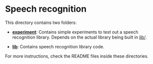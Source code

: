 # Speech recognition

This directory contains two folders:

- [**experiment**](experiment/): Contains simple experiments to test out a speech
recognition library. Depends on the actual library being built in [*lib/*](lib/).

- [**lib**](lib/): Contains speech recognition library code.

For more instructions, check the README files inside these directories.
